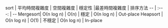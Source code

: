sort | 平均時間複雜度 | 空間複雜度 | 穩定性 |最差時間複雜度 | 排序方法
-- | :---: | --
Mergesort| Ο(n log n) | Ο(n) | 穩定 | Ο(n log n) | Out-place
Heapsort | Ο(n log n) | Ο(1) | 不穩定 | Ο(n log n) | In-place
